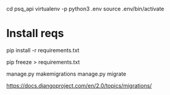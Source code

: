 cd psq_api
virtualenv -p python3 .env
source .env/bin/activate

# Install reqs
pip install -r requirements.txt 

pip freeze > requirements.txt

manage.py makemigrations
manage.py migrate

https://docs.djangoproject.com/en/2.0/topics/migrations/